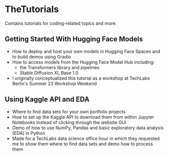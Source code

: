 # TheTutorials
Contains tutorials for coding-related topics and more.

## Getting Started With Hugging Face Models
- How to deploy and host your own models in Hugging Face Spaces and to build demos using Gradio
- How to access models from the Hugging Face Model Hub including:
    - the Transformers library and pipelines
    - Stable Diffusion XL Base 1.0
- I originally conceptualized this tutorial as a workshop at TechLabs Berlin's Summer 23 Workshop Weekend

## Using Kaggle API and EDA
- Where to find data sets for your own portfolio projects
- How to set up the Kaggle API to download them from within Jupyter Notebooks instead of clicking through the website GUI
- Demo of how to use NumPy, Pandas and basic exploratory data analysis (EDA) in Python
- Made for a TechLabs data science office hour in which they requested me to show them where to find data sets and demo how to process them
